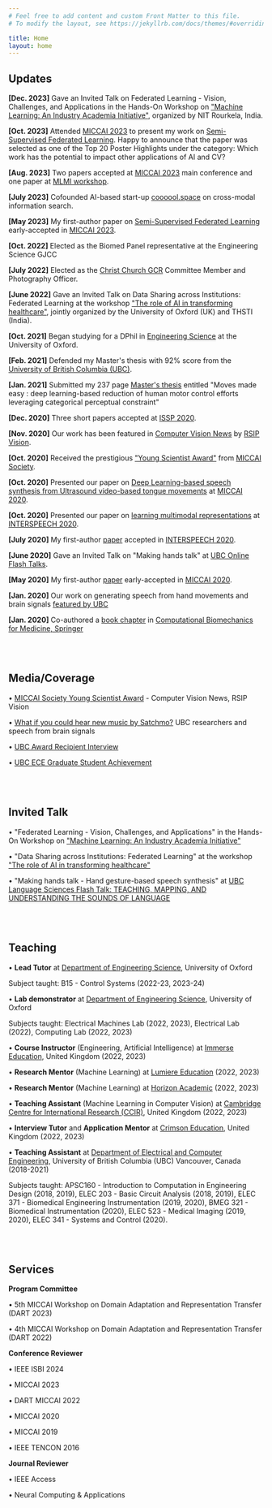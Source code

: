 ```yaml
---
# Feel free to add content and custom Front Matter to this file.
# To modify the layout, see https://jekyllrb.com/docs/themes/#overriding-theme-defaults

title: Home
layout: home
---
```

## Updates

**[Dec. 2023]** Gave an Invited Talk on Federated Learning - Vision, Challenges, and Applications in the Hands-On Workshop on <a href="https://twitter.com/nitrourkela/status/1719255807605498108">"Machine Learning: An Industry Academia Initiative"</a>, organized by NIT Rourkela, India.

**[Oct. 2023]** Attended <a href="https://conferences.miccai.org/2023/en/default.asp">MICCAI 2023</a> to present my work on <a href="https://arxiv.org/pdf/2310.18815.pdf">Semi-Supervised Federated Learning</a>. Happy to announce that the paper was selected as one of the Top 20 Poster Highlights under the category: Which work has the potential to impact other applications of AI and CV?

**[Aug. 2023]** Two papers accepted at <a href="https://conferences.miccai.org/2023/en/default.asp">MICCAI 2023</a> main conference and one paper at <a href="https://sites.google.com/view/mlmi2023/">MLMI workshop</a>.

**[July 2023]** Cofounded AI-based start-up <a href="https://coooool.space">coooool.space</a> on cross-modal information search.

**[May 2023]** My first-author paper on <a href="https://arxiv.org/pdf/2310.18815.pdf">Semi-Supervised Federated Learning</a> early-accepted in <a href="https://conferences.miccai.org/2023/en/default.asp">MICCAI 2023</a>.

**[Oct. 2022]** Elected as the Biomed Panel representative at the Engineering Science GJCC

**[July 2022]** Elected as the <a href="https://www.chchgcr.com/">Christ Church GCR</a> Committee Member and Photography Officer.

**[June 2022]** Gave an Invited Talk on Data Sharing across Institutions: Federated Learning at the workshop <a href="https://www.garbhinicohort.in/workshop/">"The role of AI in transforming healthcare"</a>, jointly organized by the University of Oxford (UK) and THSTI (India).

**[Oct. 2021]** Began studying for a DPhil in <a href="https://eng.ox.ac.uk/">Engineering Science</a> at the University of Oxford.

**[Feb. 2021]** Defended my Master's thesis with 92% score from the <a href="https://www.ubc.ca/">University of British Columbia (UBC)</a>.

**[Jan. 2021]** Submitted my 237 page <a href="https://open.library.ubc.ca/soa/cIRcle/collections/ubctheses/24/items/1.0396540">Master's thesis</a> entitled "Moves made easy : deep learning-based reduction of human motor control efforts leveraging categorical perceptual constraint"

**[Dec. 2020]** Three short papers accepted at  <a href="https://issp2020.yale.edu/">ISSP 2020</a>.

**[Nov. 2020]** Our work has been featured in <a href="https://www.rsipvision.com/ComputerVisionNews-2020November/18/">Computer Vision News</a> by <a href="https://www.rsipvision.com">RSIP Vision</a>.

**[Oct. 2020]** Received the prestigious <a href="http://www.miccai.org/about-miccai/awards/best-paper-award-and-young-scientist-award/">"Young Scientist Award"</a> from <a href="http://www.miccai.org">MICCAI Society</a>.

**[Oct. 2020]** Presented our paper on <a href="https://link.springer.com/chapter/10.1007/978-3-030-59716-0_45">Deep Learning-based speech synthesis from Ultrasound video-based tongue movements</a> at <a href="https://miccai2020.org/en/">MICCAI 2020</a>.

**[Oct. 2020]** Presented our paper on <a href="https://arxiv.org/abs/2005.09463">learning multimodal representations</a> at <a href="http://www.interspeech2020.org/">INTERSPEECH 2020</a>.

**[July 2020]** My first-author <a href="https://arxiv.org/abs/2005.09463">paper</a> accepted in <a href="http://www.interspeech2020.org/">INTERSPEECH 2020</a>.

**[June 2020]** Gave an Invited Talk on "Making hands talk" at <a href="https://languagesciences.ubc.ca/news-events/events/jun-12-2020-teaching-mapping-and-understanding-sounds-language-online-flash-talks">UBC Online Flash Talks</a>.

**[May 2020]** My first-author <a href="https://link.springer.com/chapter/10.1007/978-3-030-59716-0_45">paper</a> early-accepted in <a href="https://miccai2020.org/en/">MICCAI 2020</a>.

**[Jan. 2020]** Our work on generating speech from hand movements and brain signals <a href="https://www.youtube.com/watch?v=R5idxOkZiCkUBC">featured by UBC</a>

**[Jan. 2020]** Co-authored a <a href="https://link.springer.com/chapter/10.1007/978-3-030-15923-8_11">book chapter</a> in <a href="https://link.springer.com/book/10.1007/978-3-030-15923-8">Computational Biomechanics for Medicine, Springer</a>

<br>
<br>

## Media/Coverage

•  <a href="https://www.rsipvision.com/ComputerVisionNews-2020November/18/">MICCAI Society Young Scientist Award</a> - Computer Vision News, RSIP Vision

•  <a href="https://www.youtube.com/watch?v=R5idxOkZiCk">What if you could hear new music by Satchmo?</a> UBC researchers and speech from brain signals

•  <a href="https://www.grad.ubc.ca/campus-community/meet-our-students/saha-pramit">UBC Award Recipient Interview</a>

•  <a href="https://www.ece.ubc.ca/news/202007/ece-student-pramit-saha-leads-imagine-speech-recognition-project">UBC ECE Graduate Student Achievement</a>


<br>
<br>

## Invited Talk

•  "Federated Learning - Vision, Challenges, and Applications" in the Hands-On Workshop on <a href="https://twitter.com/nitrourkela/status/1719255807605498108">"Machine Learning: An Industry Academia Initiative"</a>

•  "Data Sharing across Institutions: Federated Learning" at the workshop <a href="https://www.garbhinicohort.in/workshop/">"The role of AI in transforming healthcare"</a>

•  "Making hands talk - Hand gesture-based speech synthesis" at <a href="https://languagesciences.ubc.ca/news-events/events/jun-12-2020-teaching-mapping-and-understanding-sounds-language-online-flash-talks">UBC Language Sciences Flash Talk: TEACHING, MAPPING, AND UNDERSTANDING THE
SOUNDS OF LANGUAGE</a>


<br>
<br>

## Teaching

• **Lead Tutor** at <a href="https://eng.ox.ac.uk/">Department of Engineering Science</a>, University of Oxford 

  Subject taught: B15 - Control Systems (2022-23, 2023-24)

• **Lab demonstrator** at <a href="https://eng.ox.ac.uk/">Department of Engineering Science</a>, University of Oxford

  Subjects taught: Electrical Machines Lab (2022, 2023), Electrical Lab (2022), Computing Lab (2022, 2023)
  
• **Course Instructor** (Engineering, Artificial Intelligence) at <a href="https://www.immerse.education/">Immerse Education</a>, United Kingdom (2022, 2023)
  
• **Research Mentor** (Machine Learning) at <a href="https://www.lumiere-education.com/">Lumiere Education</a> (2022, 2023)

• **Research Mentor** (Machine Learning) at <a href="https://www.horizoninspires.com/">Horizon Academic</a> (2022, 2023)

• **Teaching Assistant** (Machine Learning in Computer Vision) at <a href="https://cambridge-research.org/">Cambridge Centre for International Research (CCIR)</a>,  United Kingdom (2022, 2023)

• **Interview Tutor** and **Application Mentor** at <a href="https://www.crimsoneducation.org/uk/">Crimson Education</a>, United Kingdom (2022, 2023)

• **Teaching Assistant** at <a href="https://ece.ubc.ca/">Department of Electrical and Computer Engineering</a>, University of British Columbia (UBC) Vancouver, Canada (2018-2021)

  Subjects taught: APSC160 - Introduction to Computation in Engineering Design (2018, 2019), ELEC 203 - Basic Circuit Analysis (2018, 2019), ELEC 371 - Biomedical Engineering Instrumentation (2019, 2020), BMEG 321 - Biomedical Instrumentation (2020), ELEC 523 - Medical Imaging (2019, 2020), ELEC 341 - Systems and Control (2020).
  
<br>
<br>

## Services

   **Program Committee**

   •  5th MICCAI Workshop on Domain Adaptation and Representation Transfer (DART 2023)

   •  4th MICCAI Workshop on Domain Adaptation and Representation Transfer (DART 2022)

   **Conference Reviewer**

   •  IEEE ISBI 2024
  
   •  MICCAI 2023
  
   •  DART MICCAI 2022
  
   •  MICCAI 2020
  
   •  MICCAI 2019
  
   •  IEEE TENCON 2016

   **Journal Reviewer**

   •  IEEE Access
  
   •  Neural Computing & Applications
<br>
<br>
<br>
<br>

